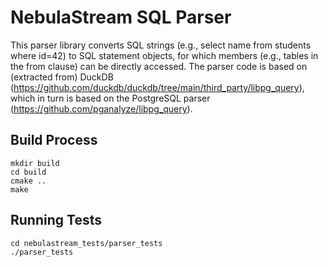 # NebulaStream SQL Parser

This parser library converts SQL strings (e.g., select name from students where id=42) to SQL statement objects, for which members (e.g., tables in the from clause) can be directly accessed.
The parser code is based on (extracted from) DuckDB (https://github.com/duckdb/duckdb/tree/main/third_party/libpg_query), which in turn is based on the PostgreSQL parser (https://github.com/pganalyze/libpg_query).

## Build Process

```
mkdir build
cd build
cmake ..
make
```

## Running Tests
```
cd nebulastream_tests/parser_tests
./parser_tests
```

